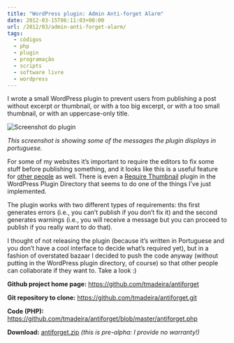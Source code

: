 ```yaml
---
title: "WordPress plugin: Admin Anti-forget Alarm"
date: 2012-03-15T06:11:03+00:00
url: /2012/03/admin-anti-forget-alarm/
tags:
  - códigos
  - php
  - plugin
  - programação
  - scripts
  - software livre
  - wordpress
---
```


I wrote a small WordPress plugin to prevent users from publishing a post without excerpt or thumbnail, or with a too big excerpt, or with a too small thumbnail, or with an uppercase-only title.

![Screenshot do plugin](/wp-content/uploads/2012/03/wordpress1.png)

_This screenshot is showing some of the messages the plugin displays in portuguese._

For some of my websites it’s important to require the editors to fix some stuff before publishing something, and it looks like this is a useful feature for [other people][1] as well. There is even a [Require Thumbnail][2] plugin in the WordPress Plugin Directory that seems to do one of the things I’ve just implemented.

The plugin works with two different types of requirements: ths first generates errors (i.e., you can’t publish if you don’t fix it) and the second generates warnings (i.e., you will receive a message but you can proceed to publish if you really want to do that).

I thought of not releasing the plugin (because it’s written in Portuguese and you don’t have a cool interface to decide what’s required yet), but in a fashion of overstated bazaar I decided to push the code anyway (without putting in the WordPress plugin directory, of course) so that other people can collaborate if they want to. Take a look :)

**Github project home page:** <https://github.com/tmadeira/antiforget>

**Git repository to clone:** https://github.com/tmadeira/antiforget.git

**Code (PHP):** <https://github.com/tmadeira/antiforget/blob/master/antiforget.php>

**Download:** [antiforget.zip][3] _(this is pre-alpha: I provide no warranty!)_

[1]: http://meyerweb.com/eric/thoughts/2008/06/10/wanted-excerpt-exacter/
[2]: https://wordpress.org/extend/plugins/require-thumbnail/
[3]: https://github.com/tmadeira/antiforget/zipball/master

